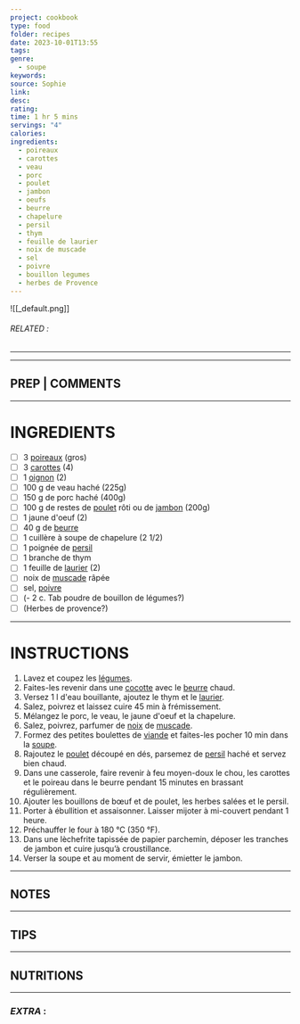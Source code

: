 ```yaml
---
project: cookbook
type: food
folder: recipes
date: 2023-10-01T13:55
tags: 
genre:
  - soupe
keywords: 
source: Sophie
link: 
desc: 
rating: 
time: 1 hr 5 mins
servings: "4"
calories: 
ingredients:
  - poireaux
  - carottes
  - veau
  - porc
  - poulet
  - jambon
  - oeufs
  - beurre
  - chapelure
  - persil
  - thym
  - feuille de laurier
  - noix de muscade
  - sel
  - poivre
  - bouillon legumes
  - herbes de Provence
---
```


![[_default.png]]
###### *RELATED* : 
---


---
## PREP | COMMENTS



---
# INGREDIENTS

- [ ] 3 [poireaux](http://www.aufeminin.com/w/recettes-cuisine-ingredient-79/poireau.html) (gros)
- [ ] 3 [carottes](http://www.aufeminin.com/w/recettes-cuisine-ingredient-51/carotte.html) (4)
- [ ] 1 [oignon](http://www.aufeminin.com/w/recettes-cuisine-ingredient-77/oignon.html) (2)
- [ ] 100 g de veau haché (225g)
- [ ] 150 g de porc haché (400g)
- [ ] 100 g de restes de [poulet](http://www.aufeminin.com/idees-recette-de-cuisine-poulet.html) rôti ou de [jambon](http://www.aufeminin.com/w/recettes-cuisine-ingredient-19/jambon.html) (200g)
- [ ] 1 jaune d'oeuf (2) 
- [ ] 40 g de [beurre](http://www.aufeminin.com/w/recettes-cuisine-ingredient-173/beurre.html)
- [ ] 1 cuillère à soupe de chapelure (2 1/2)
- [ ] 1 poignée de [persil](http://www.aufeminin.com/w/recettes-cuisine-ingredient-266/persil.html)
- [ ] 1 branche de thym
- [ ] 1 feuille de [laurier](http://www.aufeminin.com/w/recettes-cuisine-ingredient-260/laurier.html) (2)
- [ ] noix de [muscade](http://www.aufeminin.com/w/recettes-cuisine-ingredient-262/muscade.html) râpée
- [ ] sel, [poivre](http://www.aufeminin.com/cuisine-facile/poivre-f28796.html)
- [ ] (- 2 c. Tab poudre de bouillon de légumes?)
- [ ] (Herbes de provence?)

---
# INSTRUCTIONS

1. Lavez et coupez les [légumes](http://www.aufeminin.com/cuisine-equilibree/legumes-som226.html).
2. Faites-les revenir dans une [cocotte](http://www.aufeminin.com/cuisine-facile/cocotte-minute-f28943.html) avec le [beurre](http://www.aufeminin.com/w/recettes-cuisine-ingredient-173/beurre.html) chaud. 
3. Versez 1 l d'eau bouillante, ajoutez le thym et le [laurier](http://www.aufeminin.com/w/recettes-cuisine-ingredient-260/laurier.html).
4. Salez, poivrez et laissez cuire 45 min à frémissement.
5. Mélangez le porc, le veau, le jaune d'oeuf et la chapelure.
6. Salez, poivrez, parfumer de [noix](http://www.aufeminin.com/w/recettes-cuisine-ingredient-117/noix.html) de [muscade](http://www.aufeminin.com/w/recettes-cuisine-ingredient-262/muscade.html).
7. Formez des petites boulettes de [viande](http://www.aufeminin.com/idees-recettes-viande.html) et faites-les pocher 10 min dans la [soupe](http://www.aufeminin.com/idees-recettes-soupe.html).
8. Rajoutez le [poulet](http://www.aufeminin.com/idees-recette-de-cuisine-poulet.html) découpé en dés, parsemez de [persil](http://www.aufeminin.com/w/recettes-cuisine-ingredient-266/persil.html) haché et servez bien chaud.
9. Dans une casserole, faire revenir à feu moyen-doux le chou, les carottes et le poireau dans le beurre pendant 15 minutes en brassant régulièrement.
10. Ajouter les bouillons de bœuf et de poulet, les herbes salées et le persil.
11. Porter à ébullition et assaisonner. Laisser mijoter à mi-couvert pendant 1 heure.
12. Préchauffer le four à 180 °C (350 °F).
13. Dans une lèchefrite tapissée de papier parchemin, déposer les tranches de jambon et cuire jusqu’à croustillance.
14. Verser la soupe et au moment de servir, émietter le jambon.

---
## NOTES



---
## TIPS



---
## NUTRITIONS



---
### *EXTRA* :



